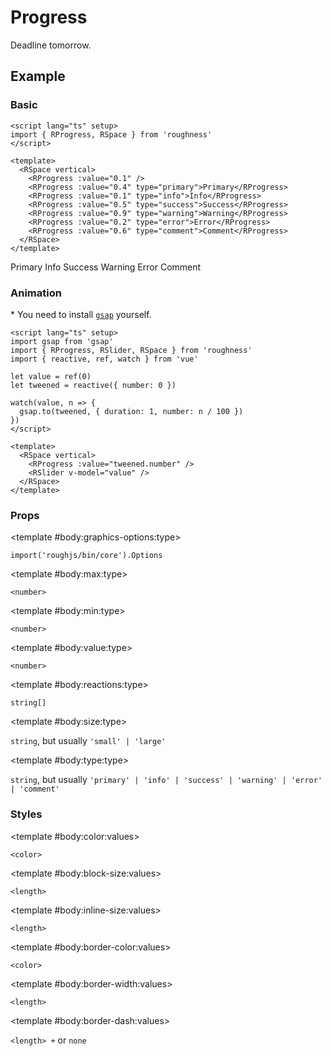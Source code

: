 <script lang="ts" setup>
import gsap from 'gsap'
import { RAlert, RDetails, RProgress, RSlider, RSpace, RTable, RText } from 'roughness'
import { reactive, ref, watch } from 'vue'

let value = ref(0)
let tweened = reactive({ number: 0 })

watch(value, n => {
  gsap.to(tweened, { duration: 1, number: n / 100 })
})
</script>

# Progress

Deadline tomorrow.

## Example

### Basic

<RDetails>
  <template #summary>Show Code</template>

```vue
<script lang="ts" setup>
import { RProgress, RSpace } from 'roughness'
</script>

<template>
  <RSpace vertical>
    <RProgress :value="0.1" />
    <RProgress :value="0.4" type="primary">Primary</RProgress>
    <RProgress :value="0.1" type="info">Info</RProgress>
    <RProgress :value="0.5" type="success">Success</RProgress>
    <RProgress :value="0.9" type="warning">Warning</RProgress>
    <RProgress :value="0.2" type="error">Error</RProgress>
    <RProgress :value="0.6" type="comment">Comment</RProgress>
  </RSpace>
</template>
```

</RDetails>

<RSpace vertical>
  <RProgress :value="0.1" />
  <RProgress :value="0.4" type="primary">Primary</RProgress>
  <RProgress :value="0.1" type="info">Info</RProgress>
  <RProgress :value="0.5" type="success">Success</RProgress>
  <RProgress :value="0.9" type="warning">Warning</RProgress>
  <RProgress :value="0.2" type="error">Error</RProgress>
  <RProgress :value="0.6" type="comment">Comment</RProgress>
</RSpace>

### Animation

<RAlert type="comment">

\* You need to install [`gsap`](https://www.npmjs.com/package/gsap) yourself.

</RAlert>

<RDetails>
  <template #summary>Show Code</template>

```vue
<script lang="ts" setup>
import gsap from 'gsap'
import { RProgress, RSlider, RSpace } from 'roughness'
import { reactive, ref, watch } from 'vue'

let value = ref(0)
let tweened = reactive({ number: 0 })

watch(value, n => {
  gsap.to(tweened, { duration: 1, number: n / 100 })
})
</script>

<template>
  <RSpace vertical>
    <RProgress :value="tweened.number" />
    <RSlider v-model="value" />
  </RSpace>
</template>
```

</RDetails>

<RSpace vertical>
  <RProgress :value="tweened.number" />
  <RSlider v-model="value" />
</RSpace>

### Props

<RSpace overflow>
<RTable
  :columns="['name', 'type', 'default', 'description']"
  :rows="['graphics-options', 'min', 'max', 'value', 'reactions', 'size', 'type']"
>
  <template #body:*:name="{ row }">{{ row }}</template>

  <template #body:graphics-options:type>

  `import('roughjs/bin/core').Options`

  </template>
  <template #body:graphics-options:description>

  [Options for Rough.js](https://github.com/rough-stuff/rough/wiki#options).

  See [Graphics Configuration](/components/graphics#component-prop).

  </template>

  <template #body:max:type>

  `<number>`

  </template>
  <template #body:max:default>

  `1`

  </template>
  <template #body:max:description>
    Upper numeric bound of the range.
  </template>

  <template #body:min:type>

  `<number>`

  </template>
  <template #body:min:default>

  `0`

  </template>
  <template #body:min:description>
    Lower numeric bound of the range.
  </template>

  <template #body:value:type>

  `<number>`

  </template>
  <template #body:value:default>
    <RText type="error">Required</RText>
  </template>
  <template #body:value:description>
    Current numeric progress value.
  </template>

  <template #body:reactions:type>

  `string[]`

  </template>
  <template #body:reactions:default>

  `[]`

  </template>
  <template #body:reactions:description>

  States that trigger graphics redrawing.

  See [Reactions](/guide/theme#reactions).

  </template>

  <template #body:size:type>

  `string`, but usually `'small' | 'large'`

  </template>
  <template #body:size:description>
    Progress size type. It's actually just a class name, so you can also pass in another value and declare custom styles for it.
  </template>

  <template #body:type:type>

  `string`, but usually `'primary' | 'info' | 'success' | 'warning' | 'error' | 'comment'`

  </template>
  <template #body:type:description>

  Progress style type. It's actually just a class name, so you can also pass in another value and declare custom styles for it.

  See also [Color Styles](/guide/theme#color-styles).

  </template>
</RTable>
</RSpace>

### Styles

<RSpace overflow>
<RTable
  :columns="['name', 'values', 'default', 'description']"
  :rows="['color', 'block-size', 'inline-size', 'border-color', 'border-width', 'border-dash']"
>
  <template #body:*:name="{ row }">--r-progress-{{ row }}</template>

  <template #body:color:values>

  `<color>`

  </template>
  <template #body:color:default>

  `var(--r-element-color)` for `default` `type`, other theme colors for other `type`

  </template>
  <template #body:color:description>
    Color of the progress bar and its content.
  </template>

  <template #body:block-size:values>

  `<length>`

  </template>
  <template #body:block-size:default>

  `var(--r-common-line-height)`

  </template>
  <template #body:block-size:description>
    Height of the progress bar.
  </template>

  <template #body:inline-size:values>

  `<length>`

  </template>
  <template #body:inline-size:default>

  `calc(var(--r-common-line-height) * 10)`

  </template>
  <template #body:inline-size:description>
    Width of the progress bar.
  </template>

  <template #body:border-color:values>

  `<color>`

  </template>
  <template #body:border-color:default>

  `var(--r-button-color)`

  </template>
  <template #body:border-color:description>
    Color of the progress bar border.
  </template>

  <template #body:border-width:values>

  `<length>`

  </template>
  <template #body:border-width:default>

  `1px`

  </template>
  <template #body:border-width:description>
    Width of the progress bar border.
  </template>

  <template #body:border-dash:values>

  `<length> +` or `none`

  </template>
  <template #body:border-dash:default>

  `none`

  </template>
  <template #body:border-dash:description>

  List of comma and/or whitespace separated the lengths of alternating dashes and gaps of the progress bar border.

  An odd number of values will be repeated to yield an even number of values. Thus, `8` is equivalent to `8 8`.

  See [`stroke-dasharray`](https://developer.mozilla.org/en-US/docs/Web/SVG/Attribute/stroke-dasharray).

  </template>
</RTable>
</RSpace>
